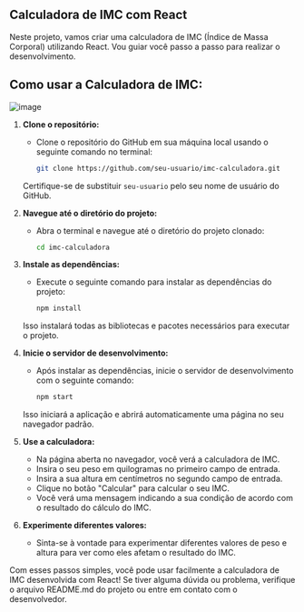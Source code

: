 ## Calculadora de IMC com React

Neste projeto, vamos criar uma calculadora de IMC (Índice de Massa Corporal) utilizando React. Vou guiar você passo a passo para realizar o desenvolvimento.

## Como usar a Calculadora de IMC:
![image](https://github.com/thmedu/BMI-calculator-using-React/assets/141462806/48ea79e4-6e6c-497a-9f8f-3fdbdd8c4959)

1. **Clone o repositório:**
   - Clone o repositório do GitHub em sua máquina local usando o seguinte comando no terminal:
     ```bash
     git clone https://github.com/seu-usuario/imc-calculadora.git
     ```
   Certifique-se de substituir `seu-usuario` pelo seu nome de usuário do GitHub.

2. **Navegue até o diretório do projeto:**
   - Abra o terminal e navegue até o diretório do projeto clonado:
     ```bash
     cd imc-calculadora
     ```

3. **Instale as dependências:**
   - Execute o seguinte comando para instalar as dependências do projeto:
     ```bash
     npm install
     ```
   Isso instalará todas as bibliotecas e pacotes necessários para executar o projeto.

4. **Inicie o servidor de desenvolvimento:**
   - Após instalar as dependências, inicie o servidor de desenvolvimento com o seguinte comando:
     ```bash
     npm start
     ```
   Isso iniciará a aplicação e abrirá automaticamente uma página no seu navegador padrão.

5. **Use a calculadora:**
   - Na página aberta no navegador, você verá a calculadora de IMC.
   - Insira o seu peso em quilogramas no primeiro campo de entrada.
   - Insira a sua altura em centímetros no segundo campo de entrada.
   - Clique no botão "Calcular" para calcular o seu IMC.
   - Você verá uma mensagem indicando a sua condição de acordo com o resultado do cálculo do IMC.

6. **Experimente diferentes valores:**
   - Sinta-se à vontade para experimentar diferentes valores de peso e altura para ver como eles afetam o resultado do IMC.

Com esses passos simples, você pode usar facilmente a calculadora de IMC desenvolvida com React! Se tiver alguma dúvida ou problema, verifique o arquivo README.md do projeto ou entre em contato com o desenvolvedor.
